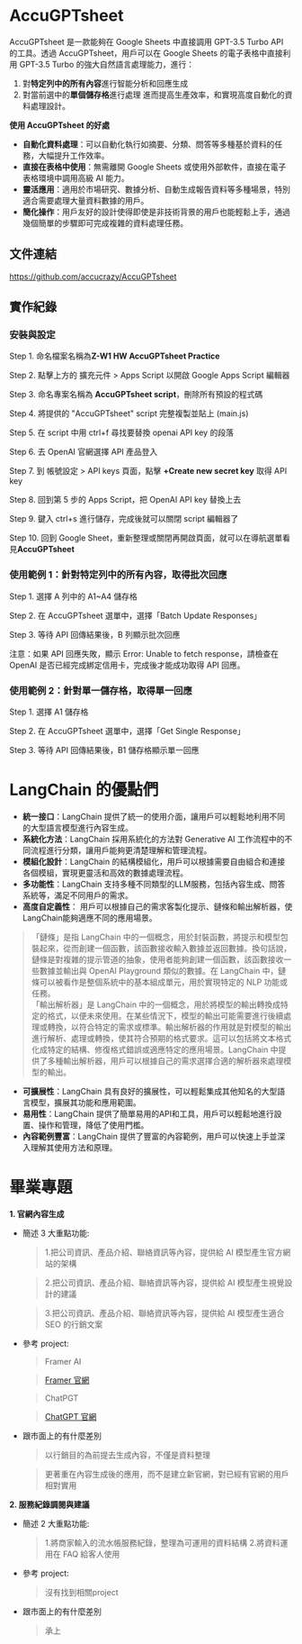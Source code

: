# AccuGPTsheet

AccuGPTsheet 是一款能夠在 Google Sheets 中直接調用 GPT-3.5 Turbo API 的工具。透過 AccuGPTsheet，用戶可以在 Google Sheets 的電子表格中直接利用 GPT-3.5 Turbo 的強大自然語言處理能力，進行：
1. 對**特定列中的所有內容**進行智能分析和回應生成
2. 對當前選中的**單個儲存格**進行處理
進而提高生產效率，和實現高度自動化的資料處理設計。

**使用 AccuGPTsheet 的好處**

- **自動化資料處理**：可以自動化執行如摘要、分類、問答等多種基於資料的任務，大幅提升工作效率。
- **直接在表格中使用**：無需離開 Google Sheets 或使用外部軟件，直接在電子表格環境中調用高級 AI 能力。
- **靈活應用**：適用於市場研究、數據分析、自動生成報告資料等多種場景，特別適合需要處理大量資料數據的用戶。
- **簡化操作**：用戶友好的設計使得即使是非技術背景的用戶也能輕鬆上手，通過幾個簡單的步驟即可完成複雜的資料處理任務。

## 文件連結

https://github.com/accucrazy/AccuGPTsheet

## 實作紀錄

### 安裝與設定
Step 1. 命名檔案名稱為**Z-W1 HW AccuGPTsheet Practice** 

Step 2. 點擊上方的 擴充元件 > Apps Script 以開啟 Google Apps Script 編輯器 

Step 3. 命名專案名稱為 **AccuGPTsheet script**，刪除所有預設的程式碼 

Step 4. 將提供的 "AccuGPTsheet" script 完整複製並貼上 (main.js) 

Step 5. 在 script 中用 ctrl+f 尋找要替換 openai API key 的段落 

Step 6. 去 OpenAI 官網選擇 API 產品登入 

Step 7. 到 帳號設定 > API keys 頁面，點擊 **+Create new secret key** 取得 API key 

Step 8. 回到第 5 步的 Apps Script，把 OpenAI API key 替換上去 

Step 9. 鍵入 ctrl+s 進行儲存，完成後就可以關閉 script 編輯器了 

Step 10. 回到 Google Sheet，重新整理或關閉再開啟頁面，就可以在導航選單看見**AccuGPTsheet** 


### 使用範例 1：針對特定列中的所有內容，取得批次回應

Step 1. 選擇 A 列中的 A1~A4 儲存格

Step 2. 在 AccuGPTsheet 選單中，選擇「Batch Update Responses」

Step 3. 等待 API 回傳結果後，B 列顯示批次回應

注意：如果 API 回應失敗，顯示 Error: Unable to fetch response，請檢查在 OpenAI 是否已經完成綁定信用卡，完成後才能成功取得 API 回應。


### 使用範例 2：針對單一儲存格，取得單一回應

Step 1. 選擇 A1 儲存格

Step 2. 在 AccuGPTsheet 選單中，選擇「Get Single Response」

Step 3. 等待 API 回傳結果後，B1 儲存格顯示單一回應


# LangChain 的優點們
- **統一接口**：LangChain 提供了統一的使用介面，讓用戶可以輕鬆地利用不同的大型語言模型進行內容生成。
- **系統化方法**：LangChain 採用系統化的方法對 Generative AI 工作流程中的不同流程進行分類，讓用戶能夠更清楚理解和管理流程。
- **模組化設計**：LangChain 的結構模組化，用戶可以根據需要自由組合和連接各個模組，實現更靈活和高效的數據處理流程。
- **多功能性**：LangChain 支持多種不同類型的LLM服務，包括內容生成、問答系統等，滿足不同用戶的需求。
- **高度自定義性**： 用戶可以根據自己的需求客製化提示、鏈條和輸出解析器，使LangChain能夠適應不同的應用場景。
>「鏈條」是指 LangChain 中的一個概念，用於封裝函數，將提示和模型包裝起來，從而創建一個函數，該函數接收輸入數據並返回數據。換句話說，鏈條是對複雜的提示管道的抽象，使用者能夠創建一個函數，該函數接收一些數據並輸出與 OpenAI Playground 類似的數據。在 LangChain 中，鏈條可以被看作是整個系統中的基本組成單元，用於實現特定的 NLP 功能或任務。\
>「輸出解析器」是 LangChain 中的一個概念，用於將模型的輸出轉換成特定的格式，以便未來使用。在某些情況下，模型的輸出可能需要進行後續處理或轉換，以符合特定的需求或標準。輸出解析器的作用就是對模型的輸出進行解析、處理或轉換，使其符合預期的格式要求。這可以包括將文本格式化成特定的結構、修復格式錯誤或適應特定的應用場景。LangChain 中提供了多種輸出解析器，用戶可以根據自己的需求選擇合適的解析器來處理模型的輸出。
- **可擴展性**：LangChain 具有良好的擴展性，可以輕鬆集成其他知名的大型語言模型，擴展其功能和應用範圍。
- **易用性**：LangChain 提供了簡單易用的API和工具，用戶可以輕鬆地進行設置、操作和管理，降低了使用門檻。
- **內容範例豐富**：LangChain 提供了豐富的內容範例，用戶可以快速上手並深入理解其使用方法和原理。


# 畢業專題
**1.  官網內容生成**
*   簡述 3 大重點功能:
    >1.把公司資訊、產品介紹、聯絡資訊等內容，提供給 AI 模型產生官方網站的架構

    >2.把公司資訊、產品介紹、聯絡資訊等內容，提供給 AI 模型產生視覺設計的建議
    
    >3.把公司資訊、產品介紹、聯絡資訊等內容，提供給 AI 模型產生適合 SEO 的行銷文案
    
*   參考 project:
    >Framer AI

    >[Framer 官網](https://www.framer.com/features/ai/)

    >ChatPGT
    
    >[ChatGPT 官網](https://chat.openai.com/)
*   跟市面上的有什麼差別
    >以行銷目的為前提去生成內容，不僅是資料整理

    >更著重在內容生成後的應用，而不是建立新官網，對已經有官網的用戶相對實用


**2.  服務紀錄調閱與建議**
*   簡述 2 大重點功能:
    >1.將商家輸入的流水帳服務紀錄，整理為可運用的資料結構
    >2.將資料運用在 FAQ 給客人使用
    
*   參考 project:
    >沒有找到相關project
    
*   跟市面上的有什麼差別
    >承上
    
